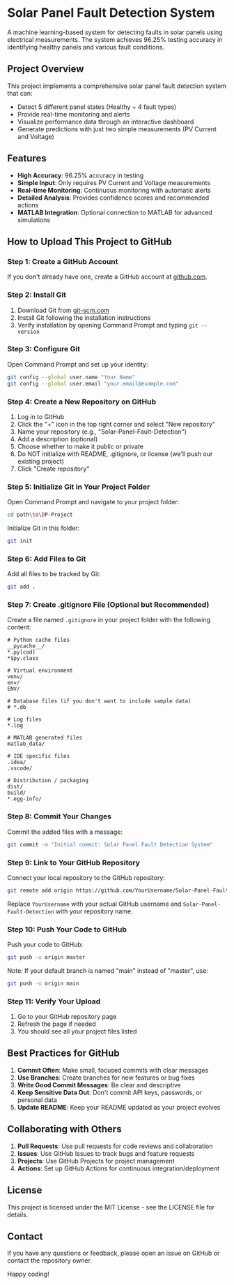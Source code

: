 # Solar Panel Fault Detection System

A machine learning-based system for detecting faults in solar panels using electrical measurements. The system achieves 96.25% testing accuracy in identifying healthy panels and various fault conditions.

## Project Overview

This project implements a comprehensive solar panel fault detection system that can:
- Detect 5 different panel states (Healthy + 4 fault types)
- Provide real-time monitoring and alerts
- Visualize performance data through an interactive dashboard
- Generate predictions with just two simple measurements (PV Current and Voltage)

## Features

- **High Accuracy**: 96.25% accuracy in testing
- **Simple Input**: Only requires PV Current and Voltage measurements
- **Real-time Monitoring**: Continuous monitoring with automatic alerts
- **Detailed Analysis**: Provides confidence scores and recommended actions
- **MATLAB Integration**: Optional connection to MATLAB for advanced simulations

## How to Upload This Project to GitHub

### Step 1: Create a GitHub Account

If you don't already have one, create a GitHub account at [github.com](https://github.com/).

### Step 2: Install Git

1. Download Git from [git-scm.com](https://git-scm.com/downloads)
2. Install Git following the installation instructions
3. Verify installation by opening Command Prompt and typing `git --version`

### Step 3: Configure Git

Open Command Prompt and set up your identity:

```bash
git config --global user.name "Your Name"
git config --global user.email "your.email@example.com"
```

### Step 4: Create a New Repository on GitHub

1. Log in to GitHub
2. Click the "+" icon in the top right corner and select "New repository"
3. Name your repository (e.g., "Solar-Panel-Fault-Detection")
4. Add a description (optional)
5. Choose whether to make it public or private
6. Do NOT initialize with README, .gitignore, or license (we'll push our existing project)
7. Click "Create repository"

### Step 5: Initialize Git in Your Project Folder

Open Command Prompt and navigate to your project folder:

```bash
cd path\to\DP-Project
```

Initialize Git in this folder:

```bash
git init
```

### Step 6: Add Files to Git

Add all files to be tracked by Git:

```bash
git add .
```

### Step 7: Create .gitignore File (Optional but Recommended)

Create a file named `.gitignore` in your project folder with the following content:

```
# Python cache files
__pycache__/
*.py[cod]
*$py.class

# Virtual environment
venv/
env/
ENV/

# Database files (if you don't want to include sample data)
# *.db

# Log files
*.log

# MATLAB generated files
matlab_data/

# IDE specific files
.idea/
.vscode/

# Distribution / packaging
dist/
build/
*.egg-info/
```

### Step 8: Commit Your Changes

Commit the added files with a message:

```bash
git commit -m "Initial commit: Solar Panel Fault Detection System"
```

### Step 9: Link to Your GitHub Repository

Connect your local repository to the GitHub repository:

```bash
git remote add origin https://github.com/YourUsername/Solar-Panel-Fault-Detection.git
```

Replace `YourUsername` with your actual GitHub username and `Solar-Panel-Fault-Detection` with your repository name.

### Step 10: Push Your Code to GitHub

Push your code to GitHub:

```bash
git push -u origin master
```

Note: If your default branch is named "main" instead of "master", use:

```bash
git push -u origin main
```

### Step 11: Verify Your Upload

1. Go to your GitHub repository page
2. Refresh the page if needed
3. You should see all your project files listed

## Best Practices for GitHub

1. **Commit Often**: Make small, focused commits with clear messages
2. **Use Branches**: Create branches for new features or bug fixes
3. **Write Good Commit Messages**: Be clear and descriptive
4. **Keep Sensitive Data Out**: Don't commit API keys, passwords, or personal data
5. **Update README**: Keep your README updated as your project evolves

## Collaborating with Others

1. **Pull Requests**: Use pull requests for code reviews and collaboration
2. **Issues**: Use GitHub Issues to track bugs and feature requests
3. **Projects**: Use GitHub Projects for project management
4. **Actions**: Set up GitHub Actions for continuous integration/deployment

## License

This project is licensed under the MIT License - see the LICENSE file for details.

## Contact

If you have any questions or feedback, please open an issue on GitHub or contact the repository owner.

Happy coding!
